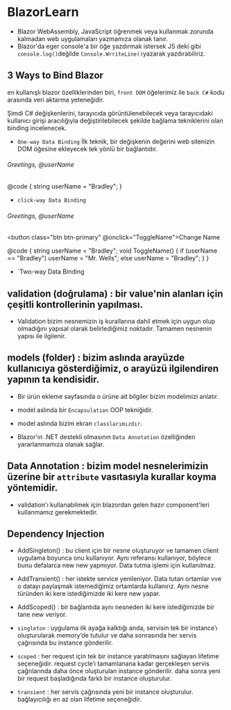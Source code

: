 # BlazorLearn

- Blazor WebAssembly, JavaScript öğrenmek veya kullanmak zorunda kalmadan web uygulamaları yazmamıza olanak tanır.
- Blazor'da eger console'a bir öğe yazdırmak istersek JS deki gibi `console.log()`değilde `Console.WrriteLine()`yazarak yazdırabiliriz.

## 3 Ways to Bind Blazor
en kullanışlı blazor özelliklerinden biri, `front DOM` öğelerimiz ile `back C#` kodu arasında veri aktarma yeteneğidir. 

Şimdi C# değişkenlerini, tarayıcıda görüntülenebilecek veya tarayıcıdaki kullanıcı girişi aracılığıyla değiştirilebilecek 
şekilde bağlama tekniklerini olan binding incelenecek.

 - `One-way Data Binding`
İlk teknik, bir değişkenin değerini web sitenizin DOM öğesine ekleyecek tek yönlü bir bağlantıdır.

<h6>Greetings, @userName</h6>

@code {
    string userName = "Bradley";
}

 - `click-way Data Binding`

<h6>Greetings, @userName</h6>

<button class="btn btn-primary" @onclick="ToggleName">Change Name</button>

@code {
    string userName = "Bradley";
    void ToggleName()
    {
        if (userName == "Bradley")
            userName = "Mr. Wells";
        else
            userName = "Bradley";
    }
}

 - `Two-way Data Binding

## validation (doğrulama) : bir value'nin alanları için çeşitli kontrollerinin yapılması. 

- Validation bizim nesnemizin iş kurallarına dahil etmek için 
uygun olup olmadığını yapısal olarak belirlediğimiz noktadır. 
Tamamen nesnenin yapısı ile ilgilenir.

## models (folder) : bizim aslında arayüzde kullanıcıya gösterdiğimiz, o arayüzü ilgilendiren yapının ta kendisidir. 

- Bir ürün ekleme sayfasında o ürüne ait bilgiler bizim modelimizi anlatır. 

- model aslında bir `Encapsulation` OOP tekniğidir.

- model aslında bizim ekran `classlarımızdır`.

- Blazor'ın .NET destekli olmasının `Data Annotation` özelliğinden yararlanmamıza olanak sağlar.

## Data Annotation : bizim model nesnelerimizin üzerine bir `attribute` vasıtasıyla kurallar koyma yöntemidir.

- validation'ı kullanabilmek için blazordan gelen hazır component'leri kullanmamız gerekmektedir.

## Dependency Injection

- AddSingleton() : bu client için bir nesne oluşturuyor ve tamamen client uygulama boyunca onu kullanıyor. Aynı referansı kullanıyor, böylece bunu defalarca new new yapmıyor. Data tutma işlemi için kullanılmaz. 
- AddTransient() : her istekte service yenileniyor. Data tutan ortamlar vve o datayı paylaşmak istemediğimiz ortamlarda kullanırız. Aynı nesne türünden iki kere istediğimizde iki kere new yapar.
- AddScoped()    : bir bağlantıda aynı nesneden iki kere istediğimizde bir tane new veriyor. 
  
- `singleton` : uygulama ilk ayağa kalktığı anda, servisin tek bir instance’ı oluşturularak memory’de tutulur ve daha sonrasında her servis çağrısında bu instance gönderilir.
- `scoped`    : her request için tek bir instance yaratılmasını sağlayan lifetime seçeneğidir. request cycle’ı tamamlanana kadar gerçekleşen servis çağrılarında daha önce oluşturulan instance gönderilir. daha sonra yeni bir request başladığında farklı bir instance oluşturulur.
- `transient` : her servis çağrısında yeni bir instance oluşturulur. bağlayıcılığı en az olan lifetime seçeneğidir.